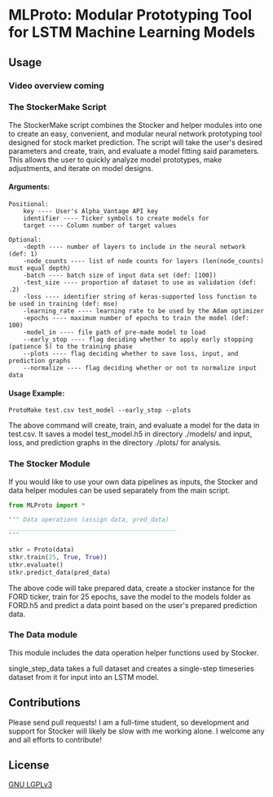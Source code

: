 # MLProto: Modular Prototyping Tool for LSTM Machine Learning Models

## Usage

### Video overview coming

### The StockerMake Script

The StockerMake script combines the Stocker and helper modules into one to create an easy, convenient, and modular neural network prototyping tool designed for stock market prediction. The script will take the user's desired parameters and create, train, and evaluate a model fitting said parameters. This allows the user to quickly analyze model prototypes, make adjustments, and iterate on model designs.

#### Arguments:
    Positional:
        key ---- User's Alpha_Vantage API key
        identifier ---- Ticker symbols to create models for
        target ---- Column number of target values

    Optional:
        -depth ---- number of layers to include in the neural network (def: 1)
        -node_counts ---- list of node counts for layers (len(node_counts) must equal depth)
        -batch ---- batch size of input data set (def: [100])
        -test_size ---- proportion of dataset to use as validation (def: .2)
        -loss ---- identifier string of keras-supported loss function to be used in training (def: mse)
        -learning_rate ---- learning rate to be used by the Adam optimizer
        -epochs ---- maximum number of epochs to train the model (def: 100)
        -model_in ---- file path of pre-made model to load
        --early_stop ---- flag deciding whether to apply early stopping (patience 5) to the training phase
        --plots ---- flag deciding whether to save loss, input, and prediction graphs
        --normalize ---- flag deciding whether or not to normalize input data

#### Usage Example:
    ProtoMake test.csv test_model --early_stop --plots

The above command will create, train, and evaluate a model for the data in test.csv. It saves a model test_model.h5 in directory ./models/ and input, loss, and prediction graphs in the directory ./plots/ for analysis.

### The Stocker Module

If you would like to use your own data pipelines as inputs, the Stocker and data helper modules can be used separately from the main script.

```Python
from MLProto import *

""" Data operations (assign data, pred_data)
______________________________________________
"""

stkr = Proto(data)
stkr.train(25, True, True))
stkr.evaluate()
stkr.predict_data(pred_data)
```
The above code will take prepared data, create a stocker instance for the FORD ticker, train for 25 epochs, save the model to the models folder as FORD.h5 and predict a data point based on the user's prepared prediction data.

### The Data module

This module includes the data operation helper functions used by Stocker.

single_step_data takes a full dataset and creates a single-step timeseries dataset from it for input into an LSTM model.

## Contributions

Please send pull requests! I am a full-time student, so development and support for Stocker will likely be slow with me working alone. I welcome any and all efforts to contribute!

## License

[GNU LGPLv3](https://choosealicense.com/licenses/lgpl-3.0/)